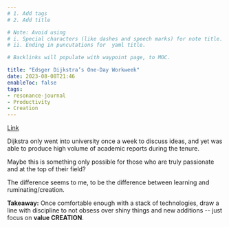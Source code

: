 ```yaml
---
# 1. Add tags
# 2. Add title

# Note: Avoid using 
# i. Special characters (like dashes and speech marks) for note title. 
# ii. Ending in puncutations for  yaml title.  

# Backlinks will populate with waypoint page, to MOC. 

title: "Edsger Dijkstra’s One-Day Workweek"
date: 2023-08-08T21:46
enableToc: false
tags:
- resonance-journal
- Productivity 
- Creation
---
```


[Link](https://calnewport.com/edsger-dijkstras-one-day-workweek/)

Dijkstra only went into university once a week to discuss ideas, and yet was able to produce high volume of academic reports during the tenure. 

Maybe this is something only possible for those who are truly passionate and at the top of their field?

The difference seems to me, to be the difference between learning and ruminating/creation. 


**Takeaway:** 
Once comfortable enough with a stack of technologies, draw a line with discipline to not obsess over shiny things and new additions -- just focus on **value CREATION**. 


